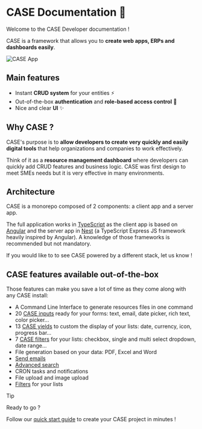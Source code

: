 # CASE Documentation 👋

Welcome to the CASE Developer documentation !

CASE is a framework that allows you to **create web apps, ERPs and dashboards easily**.

![CASE App](./assets/images/case-projects.png ':size=60%')

## Main features

- Instant **CRUD system** for your entities ⚡
- Out-of-the-box **authentication** and **role-based access control** 🔐
- Nice and clear **UI** ✨

## Why CASE ?

CASE's purpose is to **allow developers to create very quickly and easily digital tools** that help organizations and companies to work effectively.

Think of it as a **resource management dashboard** where developers can quickly add CRUD features and business logic. CASE was first design to meet SMEs needs but it is very effective in many environments.

## Architecture

CASE is a monorepo composed of 2 components: a client app and a server app.

The full application works in [TypeScript](https://www.typescriptlang.org/) as the client app is based on [Angular](https://angular.io/) and the server app in [Nest](https://nestjs.com/) (a TypeScript Express JS framework heavily inspired by Angular). A knowledge of those frameworks is recommended but not mandatory.

If you would like to to see CASE powered by a different stack, let us know !

## CASE features available out-of-the-box

Those features can make you save a lot of time as they come along with any CASE install:

- A Command Line Interface to generate resources files in one command
- 20 [CASE inputs](elements/inputs.md) ready for your forms: text, email, date picker, rich text, color picker...
- 13 [CASE yields](list/yields.md) to custom the display of your lists: date, currency, icon, progress bar...
- 7 [CASE filters](list/filters.md) for your lists: checkbox, single and multi select dropdown, date range...
- File generation based on your data: PDF, Excel and Word
- [Send emails](features/send-emails.md)
- [Advanced search](features/search.md)
- CRON tasks and notifications
- File upload and image upload
- [Filters](list/filters.md) for your lists

> [!Tip]
> Ready to go ?
>
> Follow our [quick start guide](getting-started/quick-start-guide.md) to create your CASE project in minutes !

